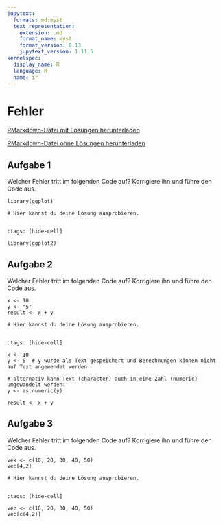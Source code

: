 ```yaml
---
jupytext:
  formats: md:myst
  text_representation:
    extension: .md
    format_name: myst
    format_version: 0.13
    jupytext_version: 1.11.5
kernelspec:
  display_name: R
  language: R
  name: ir
---
```



# Fehler 

<a href=https://raw.githubusercontent.com/Methods-Berlin/RTraining/main/Aufgaben_rmd/Fehler.Rmd download=Fehler.Rmd>RMarkdown-Datei mit Lösungen herunterladen</a>


<a href=https://raw.githubusercontent.com/Methods-Berlin/RTraining/Rmd_ohne_Loesung/Rmd_ohne_Loesungen/Fehler.Rmd download=Fehler.Rmd>RMarkdown-Datei ohne Lösungen herunterladen</a>



## Aufgabe 1

Welcher Fehler tritt im folgenden Code auf? Korrigiere ihn und führe den Code aus. 

```{code-cell} r
library(ggplot)

```


```{code-cell} r
# Hier kannst du deine Lösung ausprobieren.


```

<!-- loesung: start-->


```{code-cell} r
:tags: [hide-cell]

library(ggplot2)

```


<!-- loesung: ende-->



## Aufgabe 2

Welcher Fehler tritt im folgenden Code auf? Korrigiere ihn und führe den Code aus. 

```{code-cell} r
x <- 10
y <- "5"
result <- x + y

```


```{code-cell} r
# Hier kannst du deine Lösung ausprobieren.


```

<!-- loesung: start-->


```{code-cell} r
:tags: [hide-cell]

x <- 10
y <- 5  # y wurde als Text gespeichert und Berechnungen können nicht auf Text angewendet werden

# alternativ kann Text (character) auch in eine Zahl (numeric) umgewandelt werden: 
y <- as.numeric(y) 

result <- x + y

```


<!-- loesung: ende-->


## Aufgabe 3

Welcher Fehler tritt im folgenden Code auf? Korrigiere ihn und führe den Code aus. 

```{code-cell} r
vek <- c(10, 20, 30, 40, 50)
vec[4,2]

```


```{code-cell} r
# Hier kannst du deine Lösung ausprobieren.


```

<!-- loesung: start-->


```{code-cell} r
:tags: [hide-cell]

vec <- c(10, 20, 30, 40, 50)
vec[c(4,2)] 

```


<!-- loesung: ende-->
